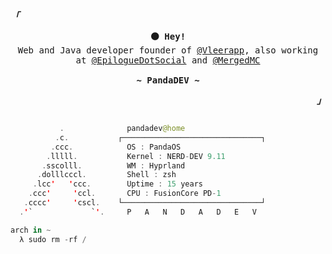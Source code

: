 <!-- Axenide GitHub Profile -->
<div align="justify">

<!-- Profile -->
<p align="left"><strong><samp><i>「</i></samp></strong></p>
  <p align="center">
    <samp>
      <b>
        ⚫ Hey!
      </b>
      <br>
        Web and Java developer founder of <a href="https://github.com/Vleerapp">@Vleerapp</a>, also working at <a href="https://github.com/EpilogueDotSocial">@EpilogueDotSocial</a> and <a href="https://merged.games">@MergedMC</a>
      <br>
      <br>
      <b>
         ~ PandaDEV ~
      </b>
    </samp>
  </p>
<p align="right"><strong><samp><i>」</i></samp></strong></p>

```swift

           .             ​ pandadev@home 
          .c.           ┌───────────────────────────────┐ 
         .ccc.           ​ OS : PandaOS 
        .lllll.          ​ Kernel : NERD-DEV 9.11 
       .sscolll.         ​ WM : Hyprland
      .dolllcccl.        ​ Shell : zsh
     .lcc'   'ccc.       ​ Uptime : 15 years
    .ccc'     'ccl.      ​ CPU : FusionCore PD-1
   .cccc'     'cscl.    └───────────────────────────────┘ 
  .'`             `'.     P   A   N   D   A   D   E   V 

arch in ~ 
  λ sudo rm -rf /
```
